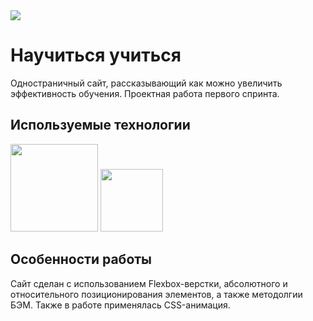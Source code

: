 <img src="https://i.ibb.co/Sx6f2v5/how-to-study.png">

# Научиться учиться
Одностраничный сайт, рассказывающий как можно увеличить эффективность обучения. Проектная работа первого спринта.
## Используемые технологии
<img src="https://upload.wikimedia.org/wikipedia/commons/6/61/HTML5_logo_and_wordmark.svg" width="140px" height="auto"> <img src="https://upload.wikimedia.org/wikipedia/commons/3/3d/CSS.3.svg" width="100px" height="auto">

## Особенности работы
Сайт сделан с использованием Flexbox-верстки, абсолютного и относительного позиционирования элементов, а также методолгии БЭМ.
Также в работе применялась CSS-анимация.
